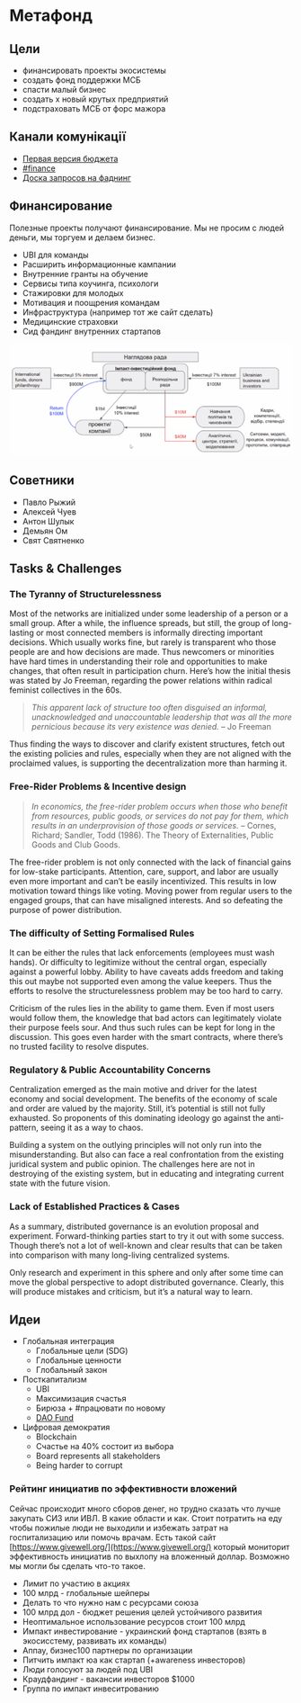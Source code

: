 # Метафонд

## Цели

* финансировать проекты экосистемы
* создать фонд поддержки МСБ
* спасти малый бизнес
* создать х новый крутых предприятий
* подстраховать МСБ от форс мажора

## Канали комунікації

* [Первая версия бюджета](https://docs.google.com/spreadsheets/d/10zf30tMIWtH8CwGDVPshdlkLQ_FVWMKNNegQwspkfc4/edit#gid=0)
* [\#finance](https://discord.gg/yq5WV7p)
* [Доска запросов на фаднинг](https://trello.com/b/fCpPgkFh/funding)

## Финансирование

Полезные проекты получают финансирование. Мы не просим с людей деньги, мы торгуем и делаем бизнес.

* UBI для команды
* Расширить информационные кампании
* Внутренние гранты на обучение
* Сервисы типа коучинга, психологи
* Стажировки для молодых 
* Мотивация и поощрения командам
* Инфраструктура \(например тот же сайт сделать\)
* Медицинские страховки
* Сид фандинг внутренних стартапов

![\(c\) &#x41F;&#x430;&#x432;&#x43B;&#x43E; &#x420;&#x438;&#x436;&#x438;&#x439; CICE Institute http://cice.institute/ ](../.gitbook/assets/image%20%28129%29.png)

## Советники <a id="d556"></a>

* Павло Рыжий
* Алексей Чуев
* Антон Шулык
* Демьян Ом
* Свят Святненко

## Tasks & Challenges <a id="d556"></a>

### The Tyranny of Structurelessness <a id="e76e"></a>

Most of the networks are initialized under some leadership of a person or a small group. After a while, the influence spreads, but still, the group of long-lasting or most connected members is informally directing important decisions. Which usually works fine, but rarely is transparent who those people are and how decisions are made. Thus newcomers or minorities have hard times in understanding their role and opportunities to make changes, that often result in participation churn. Here’s how the initial thesis was stated by Jo Freeman, regarding the power relations within radical feminist collectives in the 60s.

> _This apparent lack of structure too often disguised an informal, unacknowledged and unaccountable leadership that was all the more pernicious because its very existence was denied. –_ Jo Freeman

Thus finding the ways to discover and clarify existent structures, fetch out the existing policies and rules, especially when they are not aligned with the proclaimed values, is supporting the decentralization more than harming it.

### Free-Rider Problems & Incentive design <a id="1af6"></a>

> _In economics, the free-rider problem occurs when those who benefit from resources, public goods, or services do not pay for them, which results in an underprovision of those goods or services. –_ Cornes, Richard; Sandler, Todd \(1986\). The Theory of Externalities, Public Goods and Club Goods.

The free-rider problem is not only connected with the lack of financial gains for low-stake participants. Attention, care, support, and labor are usually even more important and can’t be easily incentivized. This results in low motivation toward things like voting. Moving power from regular users to the engaged groups, that can have misaligned interests. And so defeating the purpose of power distribution.

### The difficulty of Setting Formalised Rules <a id="00a1"></a>

It can be either the rules that lack enforcements \(employees must wash hands\). Or difficulty to legitimize without the central organ, especially against a powerful lobby. Ability to have caveats adds freedom and taking this out maybe not supported even among the value keepers. Thus the efforts to resolve the structurelessness problem may be too hard to carry.

Criticism of the rules lies in the ability to game them. Even if most users would follow them, the knowledge that bad actors can legitimately violate their purpose feels sour. And thus such rules can be kept for long in the discussion. This goes even harder with the smart contracts, where there’s no trusted facility to resolve disputes.

### Regulatory & Public Accountability Concerns <a id="a457"></a>

Centralization emerged as the main motive and driver for the latest economy and social development. The benefits of the economy of scale and order are valued by the majority. Still, it’s potential is still not fully exhausted. So proponents of this dominating ideology go against the anti-pattern, seeing it as a way to chaos.

Building a system on the outlying principles will not only run into the misunderstanding. But also can face a real confrontation from the existing juridical system and public opinion. The challenges here are not in destroying of the existing system, but in educating and integrating current state with the future vision.

### Lack of Established Practices & Cases <a id="d307"></a>

As a summary, distributed governance is an evolution proposal and experiment. Forward-thinking parties start to try it out with some success. Though there’s not a lot of well-known and clear results that can be taken into comparison with many long-living centralized systems.

Only research and experiment in this sphere and only after some time can move the global perspective to adopt distributed governance. Clearly, this will produce mistakes and criticism, but it’s a natural way to learn.

## Идеи

* Глобальная интеграция
  * Глобальные цели \(SDG\)
  * Глобальные ценности
  * Глобальный закон
* Посткапитализм
  * UBI
  * Максимизация счастья
  * Бирюза + \#працювати по новому
  * [DAO Fund](https://mainnet.aragon.org/#/buidl/0x3c367ee397c1a21a98cebe06d19a2ce6bf69f1c0/)
* Цифровая демократия
  * Blockchain
  * Счастье на 40% состоит из выбора
  * Board represents all stakeholders
  * Being harder to corrupt

### Рейтинг инициатив по эффективности вложений

Сейчас происходит много сборов денег, но трудно сказать что лучше закупать СИЗ или ИВЛ. В какие области и как. Стоит потратить на еду чтобы пожилые люди не выходили и избежать затрат на госпитализацию или помочь врачам. Есть такой сайт [https://www.givewell.org/](https://www.givewell.org/) который мониторит эффективность инициатив по выхлопу на вложенный доллар. Возможно мы могли бы сделать что-то такое.

* Лимит по участию в акциях
* 100 млрд - глобальные шейперы
* Делать то что нужно нам с ресурсами союза
* 100 млрд дол - бюджет решения целей устойчивого развития
* Неоптимальное использование ресурсов стоит 100 млрд
* Импакт инвестирование - украинский фонд стартапов \(взять в экосисстему, развивать их команды\)
* Аппау, бизнес100 партнеры по организации
* Питчить импакт юа как стартап \(+awareness инвесторов\)
* Люди голосуют за людей под UBI
* Краудфандинг - вакансии инвесторов $1000
* Группа по импакт инвеситрованию

